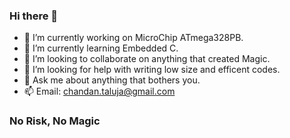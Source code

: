 ### Hi there 👋


- 🔭 I’m currently working on MicroChip ATmega328PB.
- 🌱 I’m currently learning Embedded C.
- 👯 I’m looking to collaborate on anything that created Magic.
- 🤔 I’m looking for help with writing low size and efficent codes.
- 💬 Ask me about anything that bothers you.
- 📫 Email: chandan.taluja@gmail.com


### No Risk, No Magic
